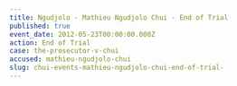 ```yaml
---
title: Ngudjolo - Mathieu Ngudjolo Chui - End of Trial
published: true
event_date: 2012-05-23T00:00:00.000Z
action: End of Trial
case: the-prosecutor-v-chui
accused: mathieu-ngudjolo-chui
slug: chui-events-mathieu-ngudjolo-chui-end-of-trial-
---
```



